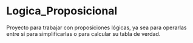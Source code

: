 # Logica_Proposicional
Proyecto para trabajar con proposiciones lógicas, ya sea para operarlas entre sí para simplificarlas o para calcular su tabla de verdad.
